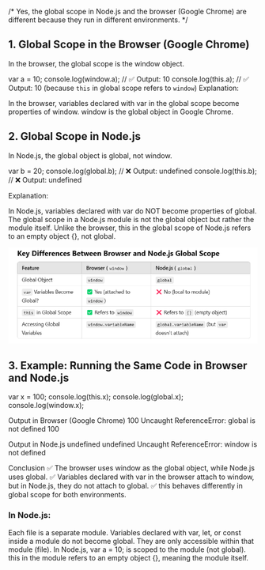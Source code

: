 

/*
Yes, the global scope in Node.js and the browser (Google Chrome) are different 
because they run in different environments.
*/

## 1. Global Scope in the Browser (Google Chrome)
In the browser, the global scope is the window object.

var a = 10;
console.log(window.a); // ✅ Output: 10
console.log(this.a);   // ✅ Output: 10 (because `this` in global scope refers to `window`)
Explanation:

In the browser, variables declared with var in the global scope become properties of window.
window is the global object in Google Chrome.


## 2. Global Scope in Node.js
In Node.js, the global object is global, not window.


var b = 20;
console.log(global.b); // ❌ Output: undefined
console.log(this.b);   // ❌ Output: undefined


Explanation:

In Node.js, variables declared with var do NOT become properties of global.
The global scope in a Node.js module is not the global object but rather the module itself.
Unlike the browser, this in the global scope of Node.js refers to an empty object {}, not global.

![alt text](image.png)

## 3. Example: Running the Same Code in Browser and Node.js

var x = 100;
console.log(this.x);
console.log(global.x);
console.log(window.x);

Output in Browser (Google Chrome)
100
Uncaught ReferenceError: global is not defined
100

Output in Node.js
undefined
undefined
Uncaught ReferenceError: window is not defined

Conclusion
✅ The browser uses window as the global object, while Node.js uses global.
✅ Variables declared with var in the browser attach to window, but in Node.js, they do not attach to global.
✅ this behaves differently in global scope for both environments.


### In Node.js:

Each file is a separate module.
Variables declared with var, let, or const inside a module do not become global.
They are only accessible within that module (file).
In Node.js, var a = 10; is scoped to the module (not global).
this in the module refers to an empty object {}, meaning the module itself.